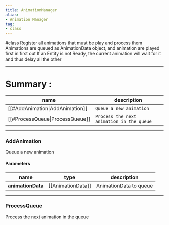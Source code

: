 ```yaml
---
title: AnimationManager
alias: 
- Animation Manager
tag: 
- class
---
```

#class 
Register all animations that must be play and process them
Animations are queued as AnimationData object, and animation are played first in first out
If an Entity is not Ready, the current animation will wait for it and thus delay all the other

---
# Summary :
name|description
----|----
[[#AddAnimation\|AddAnimation]] | `Queue a new animation`
[[#ProcessQueue\|ProcessQueue]] | `Process the next animation in the queue`

---
### AddAnimation
Queue a new animation

#### Parameters
name|type|description
-----|-----|-----
**animationData**|[[AnimationData]]|AnimationData to queue

---
### ProcessQueue
Process the next animation in the queue
